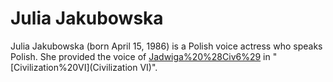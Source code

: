 # Julia Jakubowska

Julia Jakubowska (born April 15, 1986) is a Polish voice actress who speaks Polish. She provided the voice of [Jadwiga%20%28Civ6%29](Jadwiga) in "[Civilization%20VI](Civilization VI)".